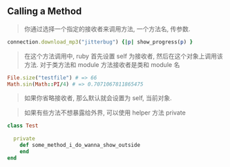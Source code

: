 ## Calling a Method

> 你通过选择一个指定的接收者来调用方法, 一个方法名, 传参数.

```ruby
connection.download_mp3("jitterbug") {|p| show_progress(p) }

```

> 在这个方法调用中, ruby 首先设置 self 为接收者, 然后在这个对象上调用该方法.
> 对于类方法和 module 方法接收者是类和 module 名

```ruby
File.size("testfile") # => 66 
Math.sin(Math::PI/4) # => 0.7071067811865475
```

> 如果你省略接收者, 那么默认就会设置为 self, 当前对象. 

> 如果有些方法不想暴露给外界, 可以使用 helper 方法 private

```ruby
class Test
  
  private 
    def some_method_i_do_wanna_show_outside
    end
end
```
